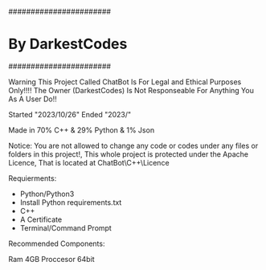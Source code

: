 #######################
#   By DarkestCodes   #
#######################

Warning This Project Called ChatBot Is For Legal and Ethical Purposes Only!!!!
The Owner (DarkestCodes) Is Not Responseable For Anything You As A User Do!!


Started "2023/10/26"
Ended "2023/"

Made in 70% C++ & 29% Python & 1% Json

Notice: You are not allowed to change any code or codes under any files or folders in this project!,
This whole project is protected under the Apache Licence, That is located at ChatBot\C++\Licence

Requierments:

- Python/Python3
- Install Python requirements.txt
- C++
- A Certificate
- Terminal/Command Prompt

Recommended Components:

Ram 4GB
Proccesor 64bit
